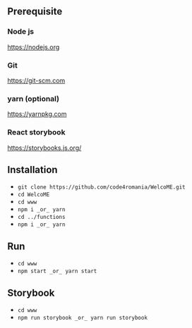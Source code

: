 ## Prerequisite
###  Node js
 https://nodejs.org
### Git
 https://git-scm.com
### yarn (optional) 
 https://yarnpkg.com
### React storybook
 https://storybooks.js.org/

## Installation
* `git clone https://github.com/code4romania/WelcoME.git`
* `cd WelcoME`
* `cd www`
* `npm i _or_ yarn`
* `cd ../functions`
* `npm i _or_ yarn`

## Run
* `cd www`
* `npm start _or_ yarn start`

## Storybook
* `cd www`
* `npm run storybook _or_ yarn run storybook`